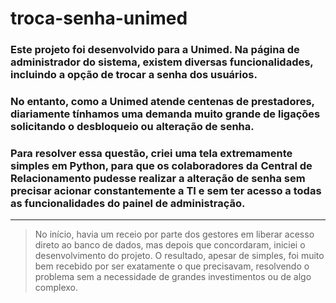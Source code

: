 # troca-senha-unimed

### Este projeto foi desenvolvido para a Unimed. Na página de administrador do sistema, existem diversas funcionalidades, incluindo a opção de trocar a senha dos usuários.
### No entanto, como a Unimed atende centenas de prestadores, diariamente tínhamos uma demanda muito grande de ligações solicitando o desbloqueio ou alteração de senha.
### Para resolver essa questão, criei uma tela extremamente simples em Python, para que os colaboradores da Central de Relacionamento pudesse realizar a alteração de senha sem precisar acionar constantemente a TI e sem ter acesso a todas as funcionalidades do painel de administração.

---

> No início, havia um receio por parte dos gestores em liberar acesso direto ao banco de dados, mas depois que concordaram, iniciei o desenvolvimento do projeto. O resultado, apesar de simples, foi muito bem recebido por ser exatamente o que precisavam, resolvendo o problema sem a necessidade de grandes investimentos ou de algo complexo.
